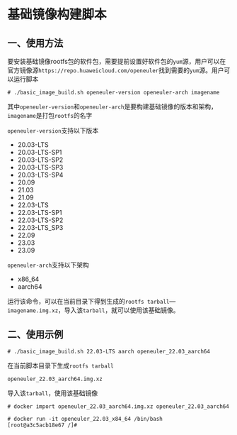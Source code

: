 # 基础镜像构建脚本

## 一、使用方法

要安装基础镜像rootfs包的软件包，需要提前设置好软件包的`yum`源，用户可以在官方镜像源`https://repo.huaweicloud.com/openeuler`找到需要的`yum`源。用户可以运行脚本

```
# ./basic_image_build.sh openeuler-version openeuler-arch imagename
```

其中`openeuler-version`和`openeuler-arch`是要构建基础镜像的版本和架构，`imagename`是打包`rootfs`的名字

`openeuler-version`支持以下版本

- 20.03-LTS
- 20.03-LTS-SP1
- 20.03-LTS-SP2
- 20.03-LTS-SP3
- 20.03-LTS-SP4
- 20.09
- 21.03
- 21.09
- 22.03-LTS
- 22.03-LTS-SP1
- 22.03-LTS-SP2
- 22.03-LTS_SP3
- 22.09
- 23.03
- 23.09

`openeuler-arch`支持以下架构

- x86_64
- aarch64

运行该命令，可以在当前目录下得到生成的`rootfs tarball`—`imagename.img.xz`，导入该`tarball`，就可以使用该基础镜像。

## 二、使用示例

```
# ./basic_image_build.sh 22.03-LTS aarch openeuler_22.03_aarch64
```

在当前脚本目录下生成`rootfs tarball`

```
openeuler_22.03_aarch64.img.xz
```

导入该`tarball`，使用该基础镜像

```
# docker import openeuler_22.03_aarch64.img.xz openeuler_22.03_aarch64
```

```
# docker run -it openeuler_22.03_x84_64 /bin/bash
[root@a3c5acb18e67 /]#
```
